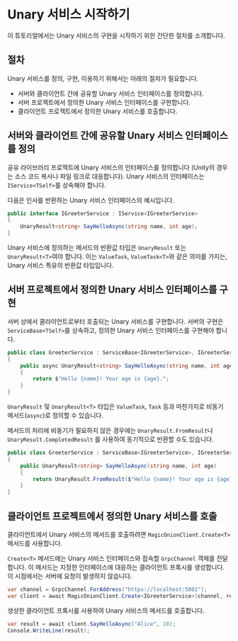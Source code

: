 # Unary 서비스 시작하기

이 튜토리얼에서는 Unary 서비스의 구현을 시작하기 위한 간단한 절차를 소개합니다.

## 절차

Unary 서비스를 정의, 구현, 이용하기 위해서는 아래의 절차가 필요합니다.

- 서버와 클라이언트 간에 공유할 Unary 서비스 인터페이스를 정의합니다.
- 서버 프로젝트에서 정의한 Unary 서비스 인터페이스를 구현합니다.
- 클라이언트 프로젝트에서 정의한 Unary 서비스를 호출합니다.

## 서버와 클라이언트 간에 공유할 Unary 서비스 인터페이스를 정의

공유 라이브러리 프로젝트에 Unary 서비스의 인터페이스를 정의합니다 (Unity의 경우는 소스 코드 복사나 파일 링크로 대응합니다). Unary 서비스의 인터페이스는 `IService<TSelf>`를 상속해야 합니다.

다음은 인사를 반환하는 Unary 서비스 인터페이스의 예시입니다.

```csharp
public interface IGreeterService : IService<IGreeterService>
{
    UnaryResult<string> SayHelloAsync(string name, int age);
}
```

Unary 서비스에 정의하는 메서드의 반환값 타입은 `UnaryResult` 또는 `UnaryResult<T>`여야 합니다. 이는 `ValueTask`, `ValueTask<T>`와 같은 의미를 가지는, Unary 서비스 특유의 반환값 타입입니다.

## 서버 프로젝트에서 정의한 Unary 서비스 인터페이스를 구현

서버 상에서 클라이언트로부터 호출되는 Unary 서비스를 구현합니다. 서버의 구현은 `ServiceBase<TSelf>`를 상속하고, 정의한 Unary 서비스 인터페이스를 구현해야 합니다.

```csharp
public class GreeterService : ServiceBase<IGreeterService>, IGreeterService
{
    public async UnaryResult<string> SayHelloAsync(string name, int age)
    {
        return $"Hello {name}! Your age is {age}.";
    }
}
```

`UnaryResult` 및 `UnaryResult<T>` 타입은 `ValueTask`, `Task` 등과 마찬가지로 비동기 메서드(`async`)로 정의할 수 있습니다.

메서드의 처리에 비동기가 필요하지 않은 경우에는 `UnaryResult.FromResult`나 `UnaryResult.CompletedResult` 를 사용하여 동기적으로 반환할 수도 있습니다.


```csharp
public class GreeterService : ServiceBase<IGreeterService>, IGreeterService
{
    public UnaryResult<string> SayHelloAsync(string name, int age)
    {
        return UnaryResult.FromResult($"Hello {name}! Your age is {age}.");
    }
}
```

## 클라이언트 프로젝트에서 정의한 Unary 서비스를 호출

클라이언트에서 Unary 서비스의 메서드를 호출하려면 `MagicOnionClient.Create<T>` 메서드를 사용합니다.

`Create<T>` 메서드에는 Unary 서비스 인터페이스와 접속할 `GrpcChannel` 객체를 전달합니다. 이 메서드는 지정한 인터페이스에 대응하는 클라이언트 프록시를 생성합니다. 이 시점에서는 서버에 요청이 발생하지 않습니다.

```csharp
var channel = GrpcChannel.ForAddress("https://localhost:5001");
var client = await MagicOnionClient.Create<IGreeterService>(channel, receiver);
```

생성한 클라이언트 프록시를 사용하여 Unary 서비스의 메서드를 호출합니다.

```csharp
var result = await client.SayHelloAsync("Alice", 18);
Console.WriteLine(result);
```
